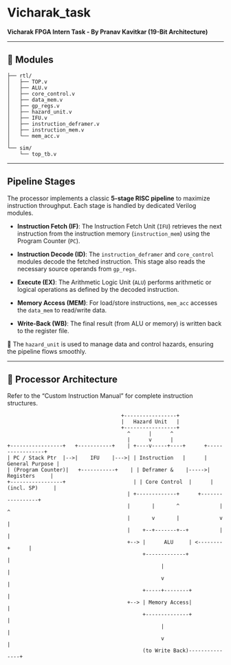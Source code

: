 # Vicharak\_task

**Vicharak FPGA Intern Task - By Pranav Kavitkar (19-Bit Architecture)**

---

## 📁 Modules


```
├── rtl/
│   ├── TOP.v
│   ├── ALU.v
│   ├── core_control.v
│   ├── data_mem.v
│   ├── gp_regs.v
│   ├── hazard_unit.v
│   ├── IFU.v
│   ├── instruction_deframer.v
│   ├── instruction_mem.v
│   └── mem_acc.v
│
└── sim/
    └── top_tb.v
```

---

##  Pipeline Stages

The processor implements a classic **5-stage RISC pipeline** to maximize instruction throughput. Each stage is handled by dedicated Verilog modules.

* **Instruction Fetch (IF)**:
  The Instruction Fetch Unit (`IFU`) retrieves the next instruction from the instruction memory (`instruction_mem`) using the Program Counter (`PC`).

* **Instruction Decode (ID)**:
  The `instruction_deframer` and `core_control` modules decode the fetched instruction. This stage also reads the necessary source operands from `gp_regs`.

* **Execute (EX)**:
  The Arithmetic Logic Unit (`ALU`) performs arithmetic or logical operations as defined by the decoded instruction.

* **Memory Access (MEM)**:
  For load/store instructions, `mem_acc` accesses the `data_mem` to read/write data.

* **Write-Back (WB)**:
  The final result (from ALU or memory) is written back to the register file.

📅 The `hazard_unit` is used to manage data and control hazards, ensuring the pipeline flows smoothly.

---

## 🧠 Processor Architecture

Refer to the “Custom Instruction Manual” for complete instruction structures.

```
                                     +-----------------+
                                     |   Hazard Unit   |
                                     +-----------------+
                                       ^      |      ^
                                       |      v      |
+-----------------+   +-----------+    | +----v-----+----+      +-----------------+
| PC / Stack Ptr  |-->|    IFU    |--->| | Instruction   |      | General Purpose |
| (Program Counter)|   +-----------+    | | Deframer &    |----->|   Registers     |
+-----------------+                      | | Core Control  |      |  (incl. SP)     |
                                       | +-------------+      +-----------------+
                                       |       |       ^             |      ^
                                       |       v       |             v      |
                                       |    +--+-------+--+          |      |
                                       +--> |      ALU     | <--------+      |
                                            +-------------+                 |
                                                  |                       |
                                                  v                       |
                                            +-----+--------+              |
                                       +--> | Memory Access|              |
                                            +--------------+              |
                                                  |                       |
                                                  v                       |
                                            (to Write Back)---------------+
```
